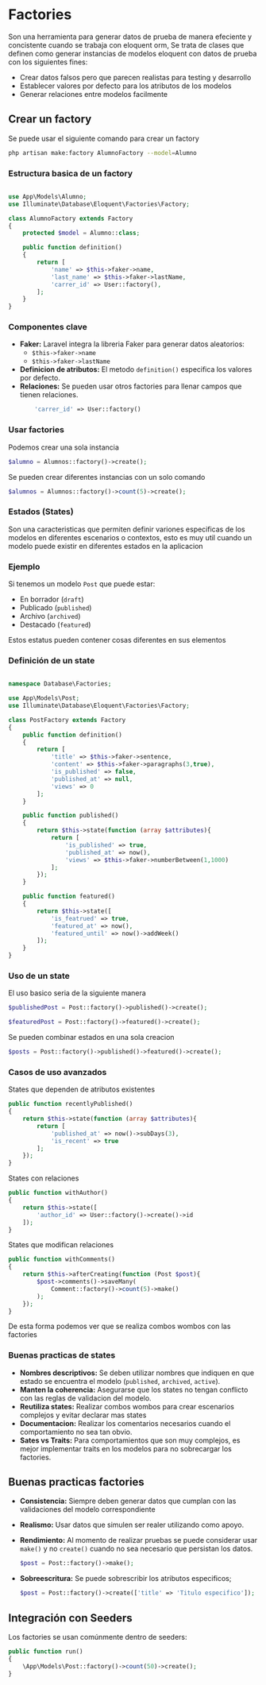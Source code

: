 # Factories 

Son una herramienta para generar datos de prueba de manera efeciente y concistente cuando se trabaja con eloquent orm, Se trata de clases que definen como generar instancias de modelos eloquent con datos de prueba con los siguientes fines: 

- Crear datos falsos pero que parecen realistas para testing y desarrollo
- Establecer valores por defecto para los atributos de los modelos
- Generar relaciones entre modelos facilmente

## Crear un factory

Se puede usar el siguiente comando para crear un factory

```bash
php artisan make:factory AlumnoFactory --model=Alumno
```

### Estructura basica de un factory

```php

use App\Models\Alumno;
use Illuminate\Database\Eloquent\Factories\Factory;

class AlumnoFactory extends Factory
{
    protected $model = Alumno::class;

    public function definition()
    {
        return [
            'name' => $this->faker->name,
            'last_name' => $this->faker->lastName,
            'carrer_id' => User::factory(),
        ];
    }
}

```

### Componentes clave

- **Faker:** Laravel integra la libreria Faker para generar datos aleatorios: 
  - `$this->faker->name`
  - `$this->faker->lastName`
- **Definicion de atributos:** El metodo `definition()` especifica los valores por defecto.
- **Relaciones:** Se pueden usar otros factories para llenar campos que tienen relaciones.
    ```php 
        'carrer_id' => User::factory() 
    ```

### Usar factories

Podemos crear una sola instancia 

```php
$alumno = Alumnos::factory()->create();
```

Se pueden crear diferentes instancias con un solo comando

```php
$alumnos = Alumnos::factory()->count(5)->create();
```

### Estados (States)

Son una caracteristicas que permiten definir variones especificas de los modelos en diferentes escenarios o contextos, esto es muy util cuando un modelo puede existir en diferentes estados en la aplicacion

### Ejemplo

Si tenemos un modelo `Post` que puede estar: 

- En borrador (`draft`)
- Publicado (`published`)
- Archivo (`archived`)
- Destacado (`featured`)

Estos estatus pueden contener cosas diferentes en sus elementos

### Definición de un state

```php

namespace Database\Factories;

use App\Models\Post;
use Illuminate\Database\Eloquent\Factories\Factory;

class PostFactory extends Factory
{
    public function definition()
    {
        return [
            'title' => $this->faker->sentence,
            'content' => $this->faker->paragraphs(3,true),
            'is_published' => false,
            'published_at' => null,
            'views' => 0
        ];
    }

    public function published()
    {
        return $this->state(function (array $attributes){
            return [
                'is_published' => true,
                'published_at' => now(),
                'views' => $this->faker->numberBetween(1,1000)
            ];
        });
    }

    public function featured()
    {
        return $this->state([
            'is_featrued' => true,
            'featured_at' => now(),
            'featured_until' => now()->addWeek()
        ]);
    }
}
```

### Uso de un state

El uso basico seria de la siguiente manera

```php
$publishedPost = Post::factory()->published()->create();

$featuredPost = Post::factory()->featured()->create();
```

Se pueden combinar estados en una sola creacion

```php
$posts = Post::factory()->published()->featured()->create();
```

### Casos de uso avanzados

States que dependen de atributos existentes

```php
public function recentlyPublished()
{
    return $this->state(function (array $attributes){
        return [
            'published_at' => now()->subDays(3),
            'is_recent' => true
        ];
    });
}
```

States con relaciones

```php
public function withAuthor()
{
    return $this->state([
        'author_id' => User::factory()->create()->id
    ]);
}
```

States que modifican relaciones 

```php
public function withComments()
{
    return $this->afterCreating(function (Post $post){
        $post->comments()->saveMany(
            Comment::factory()->count(5)->make()
        );
    });
}
```

De esta forma podemos ver que se realiza combos wombos con las factories

### Buenas practicas de states

- **Nombres descriptivos:** Se deben utilizar nombres que indiquen en que estado se encuentra el modelo (`published`, `archived`, `active`).
- **Manten la coherencia:** Asegurarse que los states no tengan conflicto con las reglas de validacion del modelo.
- **Reutiliza states:** Realizar combos wombos para crear escenarios complejos y evitar declarar mas states
- **Documentacion:** Realizar los comentarios necesarios cuando el comportamiento no sea tan obvio.
- **Sates vs Traits:** Para comportamientos que son muy complejos, es mejor implementar traits en los modelos para no sobrecargar los factories.

## Buenas practicas factories

- **Consistencia:** Siempre deben generar datos que cumplan con las validaciones del modelo correspondiente
- **Realismo:** Usar datos que simulen ser realer utilizando como apoyo.
- **Rendimiento:** Al momento de realizar pruebas se puede considerar usar `make()` y no `create()` cuando no sea necesario que persistan los datos.

    ```php
    $post = Post::factory()->make();
    ```
- **Sobreescritura:** Se puede sobrescribir los atributos especificos;

    ```php
    $post = Post::factory()->create(['title' => 'Titulo especifico']);
    ```

## Integración con Seeders

Los factories se usan comúnmente dentro de seeders: 

```php
public function run()
{
    \App\Models\Post::factory()->count(50)->create();
}
```